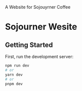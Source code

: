 A Website for Sojouyrner Coffee 

# Sojourner Wesite 

## Getting Started

First, run the development server:

```bash
npm run dev
# or
yarn dev
# or
pnpm dev
```